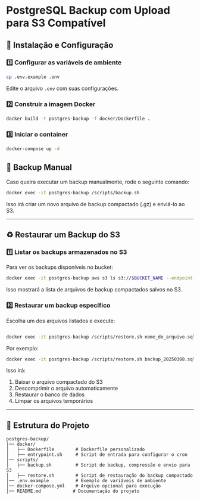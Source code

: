 # PostgreSQL Backup com Upload para S3 Compatível

## 🚀 Instalação e Configuração

### 1️⃣ **Configurar as variáveis de ambiente**

```bash
cp .env.example .env
```

Edite o arquivo `.env` com suas configurações.

### 2️⃣ **Construir a imagem Docker**

```bash
docker build -t postgres-backup -f docker/Dockerfile .
```

### 3️⃣ **Iniciar o container**

```bash
docker-compose up -d
```

## 🔄 Backup Manual

Caso queira executar um backup manualmente, rode o seguinte comando:

```bash
docker exec -it postgres-backup /scripts/backup.sh
```

Isso irá criar um novo arquivo de backup compactado (.gz) e enviá-lo ao S3.

---

## ♻️ Restaurar um Backup do S3

### 1️⃣ **Listar os backups armazenados no S3**

Para ver os backups disponíveis no bucket:

```bash
docker exec -it postgres-backup aws s3 ls s3://$BUCKET_NAME --endpoint-url "$S3_ENDPOINT"
```

Isso mostrará a lista de arquivos de backup compactados salvos no S3.

### 2️⃣ **Restaurar um backup específico**

Escolha um dos arquivos listados e execute:

```bash

docker exec -it postgres-backup /scripts/restore.sh nome_do_arquivo.sql.gz
```

Por exemplo:

```bash
docker exec -it postgres-backup /scripts/restore.sh backup_20250308.sql.gz
```

Isso irá:

1. Baixar o arquivo compactado do S3
2. Descomprimir o arquivo automaticamente
3. Restaurar o banco de dados
4. Limpar os arquivos temporários

---

## 📂 Estrutura do Projeto

```plaintext
postgres-backup/
│── docker/
│   ├── Dockerfile        # Dockerfile personalizado
│   ├── entrypoint.sh     # Script de entrada para configurar o cron
│── scripts/
│   ├── backup.sh         # Script de backup, compressão e envio para S3
│   ├── restore.sh        # Script de restauração do backup compactado
│── .env.example          # Exemplo de variáveis de ambiente
│── docker-compose.yml    # Arquivo opcional para execução
│── README.md            # Documentação do projeto
```
